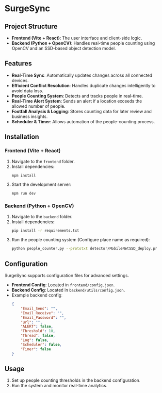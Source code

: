 # SurgeSync

## Project Structure
- **Frontend (Vite + React)**: The user interface and client-side logic.
- **Backend (Python + OpenCV)**: Handles real-time people counting using OpenCV and an SSD-based object detection model.

## Features
- **Real-Time Sync**: Automatically updates changes across all connected devices.
- **Efficient Conflict Resolution**: Handles duplicate changes intelligently to avoid data loss.
- **People Counting System**: Detects and tracks people in real-time.
- **Real-Time Alert System**: Sends an alert if a location exceeds the allowed number of people.
- **Footfall Analysis & Logging**: Stores counting data for later review and business insights.
- **Scheduler & Timer**: Allows automation of the people-counting process.

## Installation
### Frontend (Vite + React)
1. Navigate to the `frontend` folder.
2. Install dependencies:
   ```sh
   npm install
   ```
3. Start the development server:
   ```sh
   npm run dev
   ```

### Backend (Python + OpenCV)
1. Navigate to the `backend` folder.
2. Install dependencies:
   ```sh
   pip install -r requirements.txt
   ```
3. Run the people counting system (Configure place name as required):
   ```sh
   python people_counter.py --prototxt detector/MobileNetSSD_deploy.prototxt --model detector/MobileNetSSD_deploy.caffemodel --place-name PES-ECC
   ```

## Configuration
SurgeSync supports configuration files for advanced settings.
- **Frontend Config**: Located in `frontend/config.json`.
- **Backend Config**: Located in `backend/utils/config.json`.
- Example backend config:
   ```json
   {
       "Email_Send": "",
       "Email_Receive": "",
       "Email_Password": "",
       "url": "",
       "ALERT": false,
       "Threshold": 10,
       "Thread": false,
       "Log": false,
       "Scheduler": false,
       "Timer": false
   }
   ```

## Usage
1. Set up people counting thresholds in the backend configuration.
2. Run the system and monitor real-time analytics.
